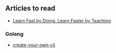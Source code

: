 
## Articles to read

* [Learn Fast by Doing. Learn Faster by Teaching](https://medium.com/@_erikaybar/learn-fast-by-doing-learn-faster-by-teaching-5b669c71dc03)

### Golang 
* [create-your-own-cli](https://itnext.io/how-to-create-your-own-cli-with-golang-3c50727ac608)

<!--stackedit_data:
eyJoaXN0b3J5IjpbLTEzNTg1NTcwNTksLTExMDMwMDA5OTRdfQ
==
-->